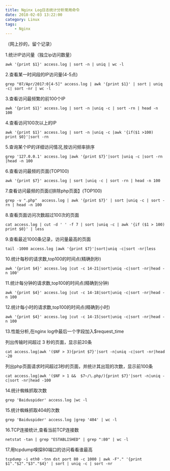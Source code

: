 ```yaml
---
title: Nginx Log日志统计分析常用命令
date: 2018-02-03 13:22:00
category: Linux
tags: 
    - Nginx
---
```


（网上抄的，留个记录）

1.统计IP访问量（独立ip访问数量）

```
awk '{print $1}' access.log | sort -n | uniq | wc -l
```
2.查看某一时间段的IP访问量(4-5点)
```
grep "07/Apr/2017:0[4-5]" access.log | awk '{print $1}' | sort | uniq -c| sort -nr | wc -l  
```
3.查看访问最频繁的前100个IP
```
awk '{print $1}' access.log | sort -n |uniq -c | sort -rn | head -n 100
```
4.查看访问100次以上的IP
```
awk '{print $1}' access.log | sort -n |uniq -c |awk '{if($1 >100) print $0}'|sort -rn
```

<!--more-->

5.查询某个IP的详细访问情况,按访问频率排序
```
grep '127.0.0.1' access.log |awk '{print $7}'|sort |uniq -c |sort -rn |head -n 100
```
6.查看访问最频的页面(TOP100)
```
awk '{print $7}' access.log | sort |uniq -c | sort -rn | head -n 100
```
7.查看访问最频的页面([排除php页面】(TOP100)
```
grep -v ".php"  access.log | awk '{print $7}' | sort |uniq -c | sort -rn | head -n 100 
```
8.查看页面访问次数超过100次的页面
```
cat access.log | cut -d ' ' -f 7 | sort |uniq -c | awk '{if ($1 > 100) print $0}' | less
```
9.查看最近1000条记录，访问量最高的页面
```
tail -1000 access.log |awk '{print $7}'|sort|uniq -c|sort -nr|less
```
10.统计每秒的请求数,top100的时间点(精确到秒)
```
awk '{print $4}' access.log |cut -c 14-21|sort|uniq -c|sort -nr|head -n 100'
```
11.统计每分钟的请求数,top100的时间点(精确到分钟)
```
awk '{print $4}' access.log |cut -c 14-18|sort|uniq -c|sort -nr|head -n 100
```
12.统计每小时的请求数,top100的时间点(精确到小时)
```
awk '{print $4}' access.log |cut -c 14-15|sort|uniq -c|sort -nr|head -n 100
```
13.性能分析,在nginx log中最后一个字段加入$request_time

列出传输时间超过 3 秒的页面，显示前20条
```
cat access.log|awk '($NF > 3){print $7}'|sort -n|uniq -c|sort -nr|head -20
```
列出php页面请求时间超过3秒的页面，并统计其出现的次数，显示前100条
```
cat access.log|awk '($NF > 1 &&  $7~/\.php/){print $7}'|sort -n|uniq -c|sort -nr|head -100
```
14.统计蜘蛛抓取次数
```
grep 'Baiduspider' access.log |wc -l
```
15.统计蜘蛛抓取404的次数
```
grep 'Baiduspider' access.log |grep '404' | wc -l
```
16.TCP连接统计,查看当前TCP连接数
```
netstat -tan | grep "ESTABLISHED" | grep ":80" | wc -l
```
17.用tcpdump嗅探80端口的访问看看谁最高
```
tcpdump -i eth0 -tnn dst port 80 -c 1000 | awk -F"." '{print $1"."$2"."$3"."$4}' | sort | uniq -c | sort -nr
```
